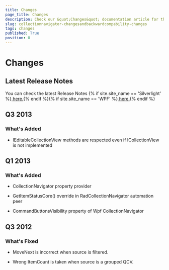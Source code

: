 ```yaml
---
title: Changes
page_title: Changes
description: Check our &quot;Changes&quot; documentation article for the RadCollectionNavigator WPF control.
slug: collectionnavigator-changesandbackwardcompability-changes
tags: changes
published: True
position: 0
---
```


# Changes


## Latest Release Notes

You can check the latest Release Notes  {% if site.site_name == 'Silverlight' %}[ here.](http://www.telerik.com/products/silverlight/whats-new/release_notes.aspx){% endif %}{% if site.site_name == 'WPF' %}[ here.](http://www.telerik.com/products/wpf/whats-new/release-history.aspx){% endif %}

## Q3 2013
      
### What's Added
            

* IEditableCollectionView methods are respected even if ICollectionView is not implemented
                

##  Q1 2013

### What's Added
            

* CollectionNavigator property provider
                

*  GetItemStatusCore() override in RadCollectionNavigator automation peer
                

* CommandButtonsVisibility property of Wpf CollectionNavigator
                

##  Q3 2012
      
### What's Fixed
            

* MoveNext is incorrect when source is filtered.
                

* Wrong ItemCount is taken when source is a grouped QCV.
                
